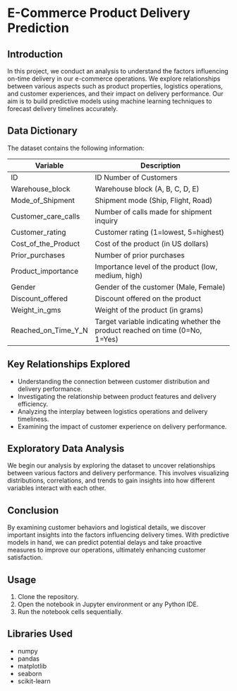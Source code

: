 # E-Commerce Product Delivery Prediction

## Introduction
In this project, we conduct an analysis to understand the factors influencing on-time delivery in our e-commerce operations. We explore relationships between various aspects such as product properties, logistics operations, and customer experiences, and their impact on delivery performance. Our aim is to build predictive models using machine learning techniques to forecast delivery timelines accurately.

## Data Dictionary
The dataset contains the following information:

| Variable             | Description                                                |
|----------------------|------------------------------------------------------------|
| ID                   | ID Number of Customers                                     |
| Warehouse_block      | Warehouse block (A, B, C, D, E)                            |
| Mode_of_Shipment     | Shipment mode (Ship, Flight, Road)                         |
| Customer_care_calls  | Number of calls made for shipment inquiry                  |
| Customer_rating      | Customer rating (1=lowest, 5=highest)                      |
| Cost_of_the_Product  | Cost of the product (in US dollars)                        |
| Prior_purchases      | Number of prior purchases                                  |
| Product_importance   | Importance level of the product (low, medium, high)        |
| Gender               | Gender of the customer (Male, Female)                      |
| Discount_offered     | Discount offered on the product                            |
| Weight_in_gms        | Weight of the product (in grams)                           |
| Reached_on_Time_Y_N  | Target variable indicating whether the product reached on time (0=No, 1=Yes)|

## Key Relationships Explored
- Understanding the connection between customer distribution and delivery performance.
- Investigating the relationship between product features and delivery efficiency.
- Analyzing the interplay between logistics operations and delivery timeliness.
- Examining the impact of customer experience on delivery performance.

## Exploratory Data Analysis
We begin our analysis by exploring the dataset to uncover relationships between various factors and delivery performance. This involves visualizing distributions, correlations, and trends to gain insights into how different variables interact with each other.

## Conclusion
By examining customer behaviors and logistical details, we discover important insights into the factors influencing delivery times. With predictive models in hand, we can predict potential delays and take proactive measures to improve our operations, ultimately enhancing customer satisfaction.

## Usage
1. Clone the repository.
2. Open the notebook in Jupyter environment or any Python IDE.
3. Run the notebook cells sequentially.

## Libraries Used
- numpy
- pandas
- matplotlib
- seaborn
- scikit-learn

